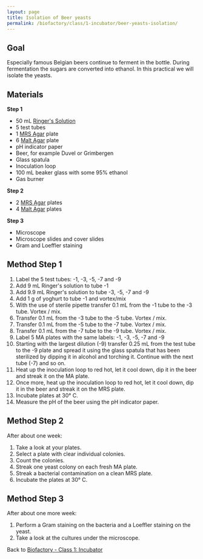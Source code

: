 ```yaml
---
layout: page
title: Isolation of Beer yeasts
permalink: /biofactory/class/1-incubator/beer-yeasts-isolation/
---
```


## Goal

Especially famous Belgian beers continue to ferment in the bottle. During fermentation the sugars are converted into ethanol. In this practical we will isolate the yeasts.

## Materials

**Step 1**

* 50 mL [Ringer's Solution](/biofactory/annex/cultivation-media/ringers-solution/)
* 5 test tubes
* 1 [MRS Agar](/biofactory/annex/cultivation-media/mrs-agar/) plate
* 6 [Malt Agar](/biofactory/annex/cultivation-media/malt-agar/) plate
* pH indicator paper
* Beer, for example Duvel or Grimbergen
* Glass spatula
* Inoculation loop
* 100 mL beaker glass with some 95% ethanol
* Gas burner

**Step 2**

* 2 [MRS Agar](/biofactory/annex/cultivation-media/mrs-agar/) plates
* 4 [Malt Agar](/biofactory/annex/cultivation-media/malt-agar/) plates

**Step 3**

* Microscope
* Microscope slides and cover slides
* Gram and Loeffler staining 

## Method Step 1

1. Label the 5 test tubes: -1, -3, -5, -7 and -9
2. Add 9 mL Ringer's solution to tube -1
3. Add 9.9 mL Ringer's solution to tube -3, -5, -7 and -9
4. Add 1 g of yoghurt to tube -1 and vortex/mix
5. With the use of sterile pipette transfer 0.1 mL from the -1 tube to the -3 tube. Vortex / mix.
6. Transfer 0.1 mL from the -3 tube to the -5 tube. Vortex / mix.
7. Transfer 0.1 mL from the -5 tube to the -7 tube. Vortex / mix.
8. Transfer 0.1 mL from the -7 tube to the -9 tube. Vortex / mix.
9. Label 5 MA plates with the same labels: -1, -3, -5, -7 and -9
10. Starting with the largest dilution (-9) transfer 0.25 mL from the test tube to the -9 plate and spread it using the glass spatula that has been sterilized by dipping it in alcohol and torching it. Continue with the next tube (-7) and so on.
11. Heat up the inoculation loop to red hot, let it cool down, dip it in the beer and streak it on the MA plate.
12. Once more, heat up the inoculation loop to red hot, let it cool down, dip it in the beer and streak it on the MRS plate.
13. Incubate plates at 30&deg; C.
14. Measure the pH of the beer using the pH indicator paper.

## Method Step 2
After about one week:

1. Take a look at your plates.
2. Select a plate with clear individual colonies.
3. Count the colonies.
4. Streak one yeast colony on each fresh MA plate.
5. Streak a bacterial contamination on a clean MRS plate.
6. Incubate the plates at 30&deg; C.

## Method Step 3
After about one more week:

1. Perform a Gram staining on the bacteria and a Loeffler staining on the yeast.
2. Take a look at the cultures under the microscope. 

Back to [Biofactory - Class 1: Incubator](/biofactory/class/1-incubator/)
